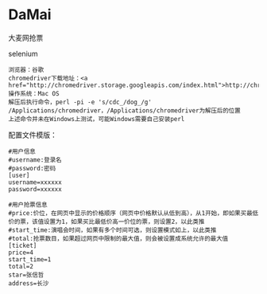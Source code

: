 # DaMai

大麦网抢票

selenium

	浏览器：谷歌
	chromedriver下载地址：<a href="http://chromedriver.storage.googleapis.com/index.html">http://chromedriver.storage.googleapis.com/index.html</a>
	操作系统：Mac OS
	解压后执行命令，perl -pi -e 's/cdc_/dog_/g' /Applications/chromedriver，/Applications/chromedriver为解压后的位置
	上述命令并未在Windows上测试，可能Windows需要自己安装perl

配置文件模版：

	#用户信息
	#username:登录名
	#password:密码
	[user]
	username=xxxxxx
	password=xxxxxx

	#用户抢票信息
	#price:价位，在网页中显示的价格顺序（网页中价格默认从低到高），从1开始，即如果买最低价的票，该值设置为1，如果买比最低价高一价位的票，则设置2，以此类推
	#start_time:演唱会时间，如果有多个时间可选，则设置模式如上，以此类推
	#total:抢票数目，如果超过网页中限制的最大值，则会被设置成系统允许的最大值
	[ticket]
	price=4
	start_time=1
	total=2
	star=张信哲
	address=长沙
